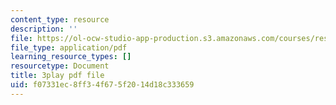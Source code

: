 ```yaml
---
content_type: resource
description: ''
file: https://ol-ocw-studio-app-production.s3.amazonaws.com/courses/res-18-009-learn-differential-equations-up-close-with-gilbert-strang-and-cleve-moler-fall-2015/f07331ec8ff34f675f2014d18c333659_FATUw506mE.pdf
file_type: application/pdf
learning_resource_types: []
resourcetype: Document
title: 3play pdf file
uid: f07331ec-8ff3-4f67-5f20-14d18c333659
---
```

